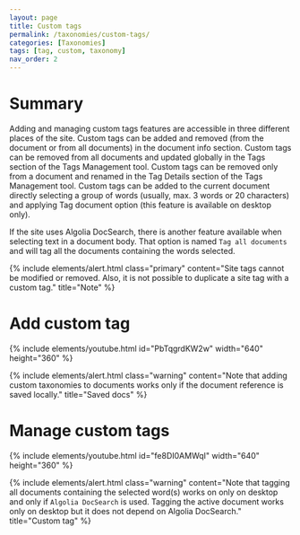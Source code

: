 ```yaml
---
layout: page
title: Custom tags
permalink: /taxonomies/custom-tags/
categories: [Taxonomies]
tags: [tag, custom, taxonomy]
nav_order: 2
---
```


# Summary
Adding and managing custom tags features are accessible in three different places of the site. Custom tags can be added and removed (from the document or from all documents) in the document info section. Custom tags can be removed from all documents and updated globally in the Tags section of the Tags Management tool. Custom tags can be removed only from a document and renamed in the Tag Details section of the Tags Management tool. Custom tags can be added to the current document directly selecting a group of words (usually, max. 3 words or 20 characters) and applying Tag document option (this feature is available on desktop only).

If the site uses Algolia DocSearch, there is another feature available when selecting text in a document body. That option is named `Tag all documents` and will tag all the documents containing the words selected.

{% include elements/alert.html 
  class="primary" 
  content="Site tags cannot be modified or removed. Also, it is not possible to duplicate a site tag with a custom tag."
  title="Note" 
%}

# Add custom tag
{% include elements/youtube.html 
    id="PbTqgrdKW2w" 
    width="640" 
    height="360"
%}

{% include elements/alert.html 
  class="warning" 
  content="Note that adding custom taxonomies to documents works only if the document reference is saved locally."
  title="Saved docs" 
%}

# Manage custom tags
{% include elements/youtube.html 
    id="fe8DI0AMWqI" 
    width="640" 
    height="360"
%}

{% include elements/alert.html 
  class="warning" 
  content="Note that tagging all documents containing the selected word(s) works on only on desktop and only if `Algolia DocSearch` is used. Tagging the active document works only on desktop but it does not depend on Algolia DocSearch."
  title="Custom tag" 
%}